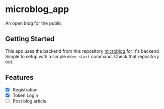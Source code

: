 # microblog_app

An open blog for the public

## Getting Started

This app uses the backend from this repository [microblog](https://github.com/abdellahrk/microblog) for it's backend
Simple to setup with a simple `ddev start` command. Check that repository out.

## Features

 - [x]  Registration
 - [x]  Token Login 
 - [ ] Post blog article